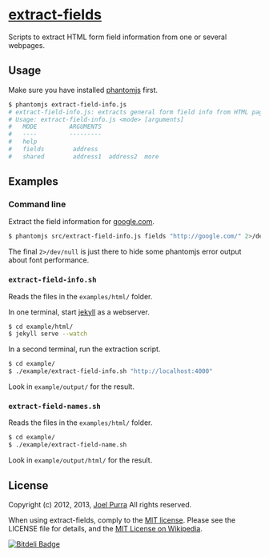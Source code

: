 # [extract-fields](https://github.com/joelpurra/extract-fields)

Scripts to extract HTML form field information from one or several webpages.



## Usage

Make sure you have installed [phantomjs](http://phantomjs.org/) first.

```bash
$ phantomjs extract-field-info.js
# extract-field-info.js: extracts general form field info from HTML pages over HTTP.
# Usage: extract-field-info.js <mode> [arguments]
#   MODE 		 ARGUMENTS
#   ---- 		 ---------
#   help
#   fields 		  address
#   shared 		  address1  address2  more
```



## Examples

### Command line

Extract the field information for [google.com](http://google.com/).

```bash
$ phantomjs src/extract-field-info.js fields "http://google.com/" 2>/dev/null
```

The final `2>/dev/null` is just there to hide some phantomjs error output about font performance.


### `extract-field-info.sh`

Reads the files in the `examples/html/` folder.

In one terminal, start [jekyll](http://jekyllrb.com/) as a webserver.

```bash
$ cd example/html/
$ jekyll serve --watch
```

In a second terminal, run the extraction script.

```bash
$ cd example/
$ ./example/extract-field-info.sh "http://localhost:4000"
```

Look in `example/output/` for the result.


### `extract-field-names.sh`

Reads the files in the `examples/html/` folder.

```bash
$ cd example/
$ ./example/extract-field-name.sh
```

Look in `example/output/html/` for the result.



## License

Copyright (c) 2012, 2013, [Joel Purra](http://joelpurra.com/) All rights reserved.

When using extract-fields, comply to the [MIT license](http://joelpurra.mit-license.org/2012-2013). Please see the LICENSE file for details, and the [MIT License on Wikipedia](http://en.wikipedia.org/wiki/MIT_License).



[![Bitdeli Badge](https://d2weczhvl823v0.cloudfront.net/joelpurra/extract-fields/trend.png)](https://bitdeli.com/free "Bitdeli Badge")
